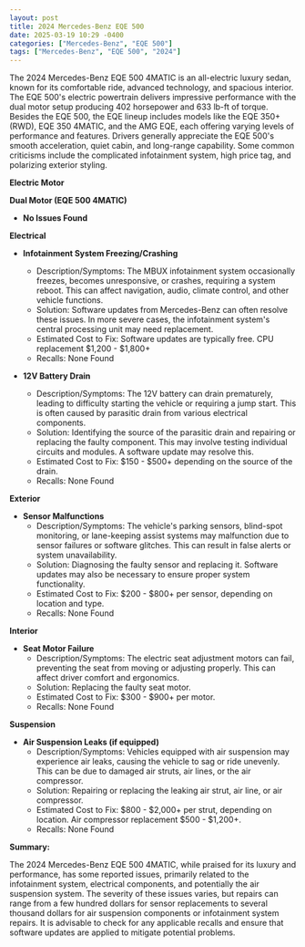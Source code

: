 ```yaml
---
layout: post
title: 2024 Mercedes-Benz EQE 500
date: 2025-03-19 10:29 -0400
categories: ["Mercedes-Benz", "EQE 500"]
tags: ["Mercedes-Benz", "EQE 500", "2024"]
---
```

The 2024 Mercedes-Benz EQE 500 4MATIC is an all-electric luxury sedan, known for its comfortable ride, advanced technology, and spacious interior. The EQE 500's electric powertrain delivers impressive performance with the dual motor setup producing 402 horsepower and 633 lb-ft of torque. Besides the EQE 500, the EQE lineup includes models like the EQE 350+ (RWD), EQE 350 4MATIC, and the AMG EQE, each offering varying levels of performance and features. Drivers generally appreciate the EQE 500's smooth acceleration, quiet cabin, and long-range capability. Some common criticisms include the complicated infotainment system, high price tag, and polarizing exterior styling.

**Electric Motor**

**Dual Motor (EQE 500 4MATIC)**

*   **No Issues Found**

**Electrical**

*   **Infotainment System Freezing/Crashing**
    * Description/Symptoms: The MBUX infotainment system occasionally freezes, becomes unresponsive, or crashes, requiring a system reboot. This can affect navigation, audio, climate control, and other vehicle functions.
    * Solution: Software updates from Mercedes-Benz can often resolve these issues. In more severe cases, the infotainment system's central processing unit may need replacement.
    * Estimated Cost to Fix: Software updates are typically free. CPU replacement $1,200 - $1,800+
    * Recalls: None Found

*   **12V Battery Drain**
    * Description/Symptoms: The 12V battery can drain prematurely, leading to difficulty starting the vehicle or requiring a jump start. This is often caused by parasitic drain from various electrical components.
    * Solution: Identifying the source of the parasitic drain and repairing or replacing the faulty component. This may involve testing individual circuits and modules. A software update may resolve this.
    * Estimated Cost to Fix: $150 - $500+ depending on the source of the drain.
    * Recalls: None Found

**Exterior**

*   **Sensor Malfunctions**
    * Description/Symptoms: The vehicle's parking sensors, blind-spot monitoring, or lane-keeping assist systems may malfunction due to sensor failures or software glitches. This can result in false alerts or system unavailability.
    * Solution: Diagnosing the faulty sensor and replacing it. Software updates may also be necessary to ensure proper system functionality.
    * Estimated Cost to Fix: $200 - $800+ per sensor, depending on location and type.
    * Recalls: None Found

**Interior**

*   **Seat Motor Failure**
    * Description/Symptoms: The electric seat adjustment motors can fail, preventing the seat from moving or adjusting properly. This can affect driver comfort and ergonomics.
    * Solution: Replacing the faulty seat motor.
    * Estimated Cost to Fix: $300 - $900+ per motor.
    * Recalls: None Found

**Suspension**

*   **Air Suspension Leaks (if equipped)**
    * Description/Symptoms: Vehicles equipped with air suspension may experience air leaks, causing the vehicle to sag or ride unevenly. This can be due to damaged air struts, air lines, or the air compressor.
    * Solution: Repairing or replacing the leaking air strut, air line, or air compressor.
    * Estimated Cost to Fix: $800 - $2,000+ per strut, depending on location. Air compressor replacement $500 - $1,200+.
    * Recalls: None Found

**Summary:**

The 2024 Mercedes-Benz EQE 500 4MATIC, while praised for its luxury and performance, has some reported issues, primarily related to the infotainment system, electrical components, and potentially the air suspension system. The severity of these issues varies, but repairs can range from a few hundred dollars for sensor replacements to several thousand dollars for air suspension components or infotainment system repairs. It is advisable to check for any applicable recalls and ensure that software updates are applied to mitigate potential problems.

